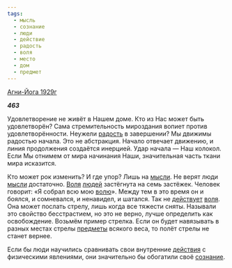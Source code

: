 ```yaml
---
tags:
  - мысль
  - сознание
  - люди
  - действие
  - радость
  - воля
  - место
  - дом
  - предмет
---
```

[Агни-Йога 1929г](https://127.0.0.1:4002/agni/1929)

___463___

Удовлетворение не живёт в Нашем доме. Кто из Нас может быть удовлетворён? Сама стремительность мироздания вопиет против удовлетворённости. Неужели [радость](../../../tags/#радость) в завершении? Мы движимы радостью начала. Это не абстракция. Начало отвечает движению, и линия продолжения создаётся инерцией. Удар начала — Наш колокол. Если Мы отнимем от мира начинания Наши, значительная часть ткани мира исказится.   

Кто может рок изменить? И где упор? Лишь на [мысли](../../../tags/#мысль). Не верят люди [мысли](../../../tags/#мысль) достаточно. [Воля](../../../tags/#[воля](../../../tags/#воля)) [людей](../../../tags/#люди) застёгнута на семь застёжек. Человек говорит: «Я собрал всю мою [волю](../../../tags/#[воля](../../../tags/#воля))». Между тем в это время он и боялся, и сомневался, и ненавидел, и шатался. Так не [действует](../../../tags/#действие) [воля](../../../tags/#воля). Она может послать стрелу, лишь когда все тяжести сняты. Называли это свойство бесстрастием, но это не верно, лучше определить как освобождение. Возьмём пример стрелка. Если он будет навязывать в разных местах стрелы [предметы](../../../tags/#предмет) всякого веса, то полёт стрелы не станет вернее.   

Если бы люди научились сравнивать свои внутренние [действия](../../../tags/#действие) с физическими явлениями, они значительно бы обогатили своё [сознание](../../../tags/#сознание).